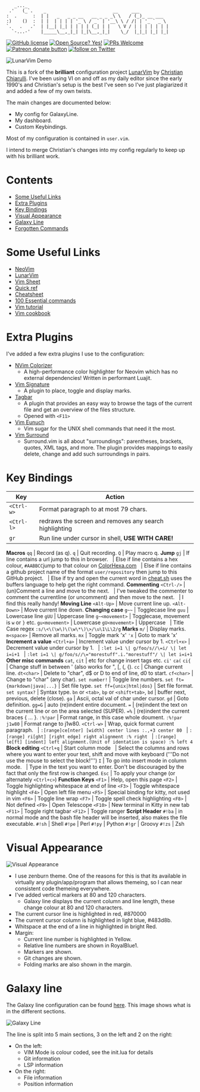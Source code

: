 ```
   _..._
 .'   (_`.    _                         __     ___
:  .      :  | |   _   _ _ __   __ _ _ _\ \   / (_)_ __ ___
:)    ()  :  | |  | | | | '_ \ / _` | '__\ \ / /| | '_ ` _ \
`.   .   .'  | |__| |_| | | | | (_| | |   \ V / | | | | | | |
  `-...-'    |_____\__,_|_| |_|\__,_|_|    \_/  |_|_| |_| |_|
```

<!-- Christian Information -->
<!-- {{{1 -->
[![GitHub license](https://img.shields.io/github/license/ChristianChiarulli/LunarVim)](https://github.com/ChristianChiarulli/LunarVim/blob/master/LICENSE)
[![Open Source? Yes!](https://badgen.net/badge/Open%20Source%20%3F/Yes%21/blue?icon=github)](https://github.com/ChristianChiarulli/lunarvim)
[![PRs Welcome](https://img.shields.io/badge/PRs-welcome-brightgreen.svg?style=flat-square)](http://makeapullrequest.com)
<a href="https://patreon.com/chrisatmachine" title="Donate to this project using Patreon"><img src="https://img.shields.io/badge/patreon-donate-yellow.svg" alt="Patreon donate button" /></a>
<a href="https://twitter.com/intent/follow?screen_name=chrisatmachine"><img src="https://img.shields.io/twitter/follow/chrisatmachine?style=social&logo=twitter" alt="follow on Twitter"></a>
<!-- }}}1 -->

<!-- Main Image -->
<!-- {{{1 -->
![LunarVim Demo](./utils/media/demo.png)
<!-- }}}1 -->

<!-- Introduction -->
<!-- {{{1 -->

This is a fork of the **brilliant** configuration project
[LunarVim](https://github.com/ChristianChiarulli/LunarVim) by [Christian
Chiarulli](https://twitter.com/intent/follow?screen_name=chrisatmachine).
I've been using VI on and off as my daily editor since the early 1990's and
Christian's setup is the best I've seen so I've just plagiarized it and added a
few of my own twists.

The main changes are documented below:

- My config for GalaxyLine.
- My dashboard.
- Custom Keybindings.

Most of my configuration is contained in ```user.vim```.

I intend to merge Christian's changes into my config regularly to keep up with
his brilliant work.

<!-- }}}1 -->

# Contents
<!-- {{{1 -->
- [Some Useful Links](#some-useful-links)
- [Extra Plugins](#extra-plugins)
- [Key Bindings](#key-bindings)
- [Visual Appearance](#visual-appearance)
- [Galaxy Line](#galaxy-line)
- [Forgotten Commands](#forgotten-commands)
<!-- }}}1 -->

# Some Useful Links
  <!-- {{{1 -->
- [NeoVim](https://neovim.io)
- [LunarVim](https://github.com/ChristianChiarulli/LunarVim)
- [Vim Sheet](http://vimsheet.com)
- [Quick ref](http://tnerual.eriogerg.free.fr/vimqrc.html)
- [Cheatsheet](https://paulgorman.org/technical/vim.html)
- [100 Essential commands](https://catswhocode.com/vim-commands/)
- [Vim tutorial](https://www.openvim.com/)
- [Vim cookbook](http://www.oualline.com/vim-cook.html)
<!-- }}}1 -->

# Extra Plugins
<!-- {{{1 -->
I've added a few extra plugins I use to the configuration:

- [NVim Colorizer](https://github.com/norcalli/nvim-colorizer.lua)
  - A high-performance color highlighter for Neovim which has no external dependencies! Written in performant Luajit.
- [Vim Signature](https://github.com/kshenoy/vim-signature)
  - A plugin to place, toggle and display marks.
- [Tagbar](https://github.com/preservim/tagbar)
  - A plugin that provides an easy way to browse the tags of the current file and get an overview of the files structure.
  - Opened with ```<F11>```
- [Vim Eunuch](https://github.com/tpope/vim-eunuch)
  - Vim sugar for the UNIX shell commands that need it the most.
- [Vim Surround](https://github.com/tpope/vim-surround)
  - Surround.vim is all about "surroundings": parentheses, brackets, quotes,
    XML tags, and more. The plugin provides mappings to easily delete, change and add such surroundings in pairs.
<!-- }}}1 -->

# Key Bindings
<!-- {{{1 -->
Key                                    | Action
-------------------------------------- | ---------------------------------
```<Ctrl-w>```                         | Format paragraph to at most 79 chars.
```<Ctrl-l>```                         | redraws the screen and removes any search highlighting
```gr```                               | Run line under cursor in shell, **USE WITH CARE!**
__Macros__
```qq```                               | Record (as q).
```q```                                | Quit recording.
```Q```                                | Play macro q.
__Jump__
```gj```                               | If line contains a url jump to this in browser.
&nbsp;                                 | Else if line contains a hex colour, ```#AABBCC```jump to that colour on [ColorHexa.com](https://www.colorhexa.com)
&nbsp;                                 | Else if line contains a github project name of the format  ```user/repository``` then jump to this GitHub project.
&nbsp;                                 | Else if try and open the current word in [cheat.sh](https://cheat.sh) uses the buffers language to help get the right command.
__Commenting__
```<Ctrl-/>```                         | (un)Comment a line and move to the next.
&nbsp;                                 | I've tweaked the commenter to comment the currentline (or uncomment) and then move to the next.
&nbsp;                                 | I find this really handy!
__Moving Line__
```<Alt-Up>```                         | Move current line up.
```<Alt-Down>```                       | Move current line down.
__Changing case__
```g~~```                              | Togglecase line
```guu```                              | Lowercase line
```gUU```                              | Uppercase line
```g~<movement>```                     | Togglecase, movement is ```w``` or ```}``` etc.
```gu<movement>```                     | Lowercase
```gU<movement>```                     | Uppercase
&nbsp;                                 | Title Case regex ```:s/\<\(\w\)\(\w\*\)\>/\u\1\L\2/g```
__Marks__
```m/```                               | Display marks.
```m<space>```                         | Remove all marks.
```mx```                               | Toggle mark 'x'
```'x```                               | Goto to mark 'x'
**Increment a value**
```<Ctrl+a>```                         | Increment value under cursor by 1.
```<Ctrl+x>```                         | Decrement value under cursor by 1.
&nbsp;                                 | ```:let i=1 \| g/foo/s//\=i/ \| let i=i+1```
&nbsp;                                 | ```:let i=1 \| g/foo/s//\="morestuff".i."morestuff"/ \| let i=i+1```
__Other misc commands__
```cat```, ```cit```                   | etc for change insert tags etc.
```ci'``` ```ca(``` ```ci{```          | Change stuff in between ' (also works for ", [, (, {).
```cc```                               | Change current line.
```dt<char>```                         | Delete to "char", d\$ or D to end of line, d0 to start.
```cf<char>```                         | Change to "char" (any char).
```set number!```                      | Toggle line numbers.
```set ft={markdown|java|...}```       | Set file type.
```set ff={unix|html|dos}```           | Set file format.
```set syntax?```                      | Syntax type.
```bn``` or ```<tab>```, ```bp``` or ```<shift+tab>```, ```bd```                                  | buffer next, previous, delete (close).
```ga```                               | Ascii, octal val of char under cursor.
```gd```                               | Goto definition.
```gg=G```                             | auto (re)indent entire document.
```=```                                | (re)indent the text on the current line or on the area selected (SUPER).
```=%```                               | (re)indent the current braces { ... }.
```:%!par```                           | Format range, in this case whole doument.
```:%!par j1w80```                     | Format range to j1w80.
```<Ctrl-w>```                         | Wrap, quick format current paragraph.
&nbsp;                                 | ```:[range]ce[nter] [width] center lines :.,+3 center 80```
&nbsp;                                 | ```:[range] ri[ght] [right edge] right alignment :% right```
&nbsp;                                 | ```:[range] le[ft] [indent] left alignment.(Unit of identation is space) :% left 4```
__Block editing__
```<Ctrl+q```                          | Start column mode
&nbsp;                                 | Select the columns and rows where you want to enter your text, shift and move with keyboard ('''Do not use the mouse to select the block!''')
```I```                                | To go into insert mode in column mode.
&nbsp;                                 | Type in the text you want to enter. Don't be discouraged by the fact that only the first row is changed.
```Esc```                              | To apply your change (or alternately ```<Ctrl+c>```)
__Function Keys__
```<F1>```                             | Help, open this page
```<F2>```                             | Toggle highlighting whitespace at end of line
```<F3>```                             | Toggle whitespace highlight
```<F4>```                             | Open left file menu
```<F5>```                             | Special binding for kitty, not used in vim
```<F6>```                             | Toggle line wrap
```<F7>```                             | Toggle spell check highlighting
```<F8>```                             | Not defined
```<F9>```                             | Open Telescope
```<F10>```                            | New terminal in Kitty in new tab
```<F11>```                            | Toggle right tagbar
```<F12>```                            | Toggle ranger
__Script Header__
```#!ba```                             | in normal mode and the bash file header will be inserted, also makes the file executable.
```#!sh```                             | Shell
```#!pe```                             | Perl
```#!py```                             | Python
```#!gr```                             | Groovy
```#!zs```                             | Zsh
<!-- }}}1 -->

# Visual Appearance
<!-- {{{1 -->
![Visual Appearance](./media/VisualAppearance.png)
- I use zenburn theme.  One of the reasons for this is that its available in virtually
  any plugin/app/program that allows themeing, so I can near consistent code themeing
  everywhere.
- I've added vertical markers at 80 and 120 characters.
  - Galaxy line displays the current column and line length, these change colour at 80 and 120 characters.
- The current cursor line is highlighted in red, #870000
- The current cursor column is highlighted in light blue, #483d8b.
- Whitspace at the end of a line in highlighted in bright Red.
- Margin:
  - Current line number is highlighted in Yellow.
  - Relative line numbers are shown in RoyalBlue1.
  - Markers are shown.
  - Git changes are shown.
  - Folding marks are also shown in the margin.
<!-- }}}1 -->

# Galaxy line
<!-- {{{1 -->
The Galaxy line configuration can be found [here](https://github.com/jimcornmell/LunarVim/blob/master/lua/lv-galaxyline/init.lua).
This image shows what is in the different sections.

![Galaxy Line](./media/GalaxyLine.png)

The line is split into 5 main sections, 3 on the left and 2 on the right:

- On the left:
  - VIM Mode is colour coded, see the init.lua for details
  - Git information
  - LSP information
- On the right:
  - File information
  - Position information
<!-- }}}1 -->

<!-- # Todo -->
<!-- {{{1 -->
<!-- }}}1 -->

